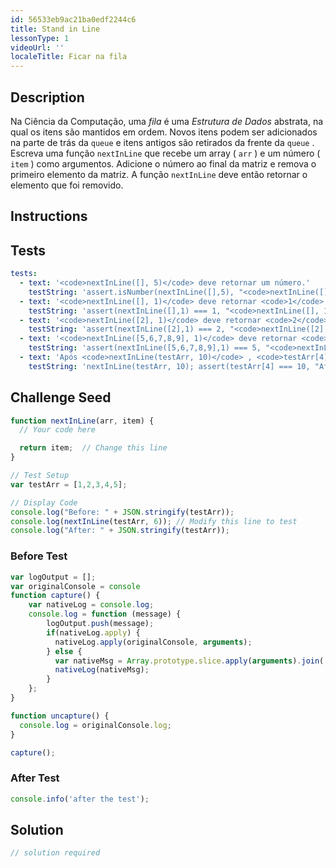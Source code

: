 ```yaml
---
id: 56533eb9ac21ba0edf2244c6
title: Stand in Line
lessonType: 1
videoUrl: ''
localeTitle: Ficar na fila
---
```


## Description
<section id="description"> Na Ciência da Computação, uma <dfn>fila</dfn> é uma <dfn>Estrutura de Dados</dfn> abstrata, na qual os itens são mantidos em ordem. Novos itens podem ser adicionados na parte de trás da <code>queue</code> e itens antigos são retirados da frente da <code>queue</code> . Escreva uma função <code>nextInLine</code> que recebe um array ( <code>arr</code> ) e um número ( <code>item</code> ) como argumentos. Adicione o número ao final da matriz e remova o primeiro elemento da matriz. A função <code>nextInLine</code> deve então retornar o elemento que foi removido. </section>

## Instructions
<section id="instructions">
</section>

## Tests
<section id='tests'>

```yml
tests:
  - text: '<code>nextInLine([], 5)</code> deve retornar um número.'
    testString: 'assert.isNumber(nextInLine([],5), "<code>nextInLine([], 5)</code> should return a number.");'
  - text: '<code>nextInLine([], 1)</code> deve retornar <code>1</code>'
    testString: 'assert(nextInLine([],1) === 1, "<code>nextInLine([], 1)</code> should return <code>1</code>");'
  - text: '<code>nextInLine([2], 1)</code> deve retornar <code>2</code>'
    testString: 'assert(nextInLine([2],1) === 2, "<code>nextInLine([2], 1)</code> should return <code>2</code>");'
  - text: '<code>nextInLine([5,6,7,8,9], 1)</code> deve retornar <code>5</code>'
    testString: 'assert(nextInLine([5,6,7,8,9],1) === 5, "<code>nextInLine([5,6,7,8,9], 1)</code> should return <code>5</code>");'
  - text: 'Após <code>nextInLine(testArr, 10)</code> , <code>testArr[4]</code> deve ser <code>10</code>'
    testString: 'nextInLine(testArr, 10); assert(testArr[4] === 10, "After <code>nextInLine(testArr, 10)</code>, <code>testArr[4]</code> should be <code>10</code>");'

```

</section>

## Challenge Seed
<section id='challengeSeed'>

<div id='js-seed'>

```js
function nextInLine(arr, item) {
  // Your code here

  return item;  // Change this line
}

// Test Setup
var testArr = [1,2,3,4,5];

// Display Code
console.log("Before: " + JSON.stringify(testArr));
console.log(nextInLine(testArr, 6)); // Modify this line to test
console.log("After: " + JSON.stringify(testArr));

```

</div>

### Before Test
<div id='js-setup'>

```js
var logOutput = [];
var originalConsole = console
function capture() {
    var nativeLog = console.log;
    console.log = function (message) {
        logOutput.push(message);
        if(nativeLog.apply) {
          nativeLog.apply(originalConsole, arguments);
        } else {
          var nativeMsg = Array.prototype.slice.apply(arguments).join(' ');
          nativeLog(nativeMsg);
        }
    };
}

function uncapture() {
  console.log = originalConsole.log;
}

capture();

```

</div>

### After Test
<div id='js-teardown'>

```js
console.info('after the test');
```

</div>

</section>

## Solution
<section id='solution'>

```js
// solution required
```
</section>
